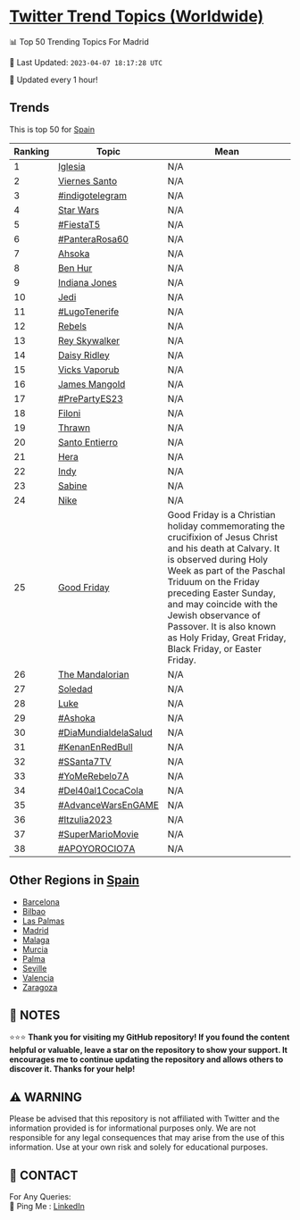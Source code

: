 [Twitter Trend Topics (Worldwide)](https://github.com/ErcinDedeoglu/Twitter-Trend-Topics)
==========


📊 Top 50 Trending Topics For Madrid

📆 Last Updated: `2023-04-07 18:17:28 UTC`

🔧 Updated every 1 hour!


## Trends

This is top 50 for [Spain](</Spain>)

| Ranking | Topic | Mean |
| ------- | ------------ | ------------ |
| 1 | [Iglesia](http://twitter.com/search?q=Iglesia) | N/A |
| 2 | [Viernes Santo](http://twitter.com/search?q=Viernes+Santo) | N/A |
| 3 | [#indigotelegram](http://twitter.com/search?q=%23indigotelegram) | N/A |
| 4 | [Star Wars](http://twitter.com/search?q=Star+Wars) | N/A |
| 5 | [#FiestaT5](http://twitter.com/search?q=%23FiestaT5) | N/A |
| 6 | [#PanteraRosa60](http://twitter.com/search?q=%23PanteraRosa60) | N/A |
| 7 | [Ahsoka](http://twitter.com/search?q=Ahsoka) | N/A |
| 8 | [Ben Hur](http://twitter.com/search?q=Ben+Hur) | N/A |
| 9 | [Indiana Jones](http://twitter.com/search?q=Indiana+Jones) | N/A |
| 10 | [Jedi](http://twitter.com/search?q=Jedi) | N/A |
| 11 | [#LugoTenerife](http://twitter.com/search?q=%23LugoTenerife) | N/A |
| 12 | [Rebels](http://twitter.com/search?q=Rebels) | N/A |
| 13 | [Rey Skywalker](http://twitter.com/search?q=Rey+Skywalker) | N/A |
| 14 | [Daisy Ridley](http://twitter.com/search?q=Daisy+Ridley) | N/A |
| 15 | [Vicks Vaporub](http://twitter.com/search?q=Vicks+Vaporub) | N/A |
| 16 | [James Mangold](http://twitter.com/search?q=James+Mangold) | N/A |
| 17 | [#PrePartyES23](http://twitter.com/search?q=%23PrePartyES23) | N/A |
| 18 | [Filoni](http://twitter.com/search?q=Filoni) | N/A |
| 19 | [Thrawn](http://twitter.com/search?q=Thrawn) | N/A |
| 20 | [Santo Entierro](http://twitter.com/search?q=Santo+Entierro) | N/A |
| 21 | [Hera](http://twitter.com/search?q=Hera) | N/A |
| 22 | [Indy](http://twitter.com/search?q=Indy) | N/A |
| 23 | [Sabine](http://twitter.com/search?q=Sabine) | N/A |
| 24 | [Nike](http://twitter.com/search?q=Nike) | N/A |
| 25 | [Good Friday](http://twitter.com/search?q=Good+Friday) | Good Friday is a Christian holiday commemorating the crucifixion of Jesus Christ and his death at Calvary. It is observed during Holy Week as part of the Paschal Triduum on the Friday preceding Easter Sunday, and may coincide with the Jewish observance of Passover. It is also known as Holy Friday, Great Friday, Black Friday, or Easter Friday. |
| 26 | [The Mandalorian](http://twitter.com/search?q=The+Mandalorian) | N/A |
| 27 | [Soledad](http://twitter.com/search?q=Soledad) | N/A |
| 28 | [Luke](http://twitter.com/search?q=Luke) | N/A |
| 29 | [#Ashoka](http://twitter.com/search?q=%23Ashoka) | N/A |
| 30 | [#DiaMundialdelaSalud](http://twitter.com/search?q=%23DiaMundialdelaSalud) | N/A |
| 31 | [#KenanEnRedBull](http://twitter.com/search?q=%23KenanEnRedBull) | N/A |
| 32 | [#SSanta7TV](http://twitter.com/search?q=%23SSanta7TV) | N/A |
| 33 | [#YoMeRebelo7A](http://twitter.com/search?q=%23YoMeRebelo7A) | N/A |
| 34 | [#Del40al1CocaCola](http://twitter.com/search?q=%23Del40al1CocaCola) | N/A |
| 35 | [#AdvanceWarsEnGAME](http://twitter.com/search?q=%23AdvanceWarsEnGAME) | N/A |
| 36 | [#Itzulia2023](http://twitter.com/search?q=%23Itzulia2023) | N/A |
| 37 | [#SuperMarioMovie](http://twitter.com/search?q=%23SuperMarioMovie) | N/A |
| 38 | [#APOYOROCIO7A](http://twitter.com/search?q=%23APOYOROCIO7A) | N/A |



## Other Regions in [Spain](</Spain>)

* [Barcelona](</Spain/Barcelona.md>)
* [Bilbao](</Spain/Bilbao.md>)
* [Las Palmas](</Spain/Las Palmas.md>)
* [Madrid](</Spain/Madrid.md>)
* [Malaga](</Spain/Malaga.md>)
* [Murcia](</Spain/Murcia.md>)
* [Palma](</Spain/Palma.md>)
* [Seville](</Spain/Seville.md>)
* [Valencia](</Spain/Valencia.md>)
* [Zaragoza](</Spain/Zaragoza.md>)



## 📝 NOTES

⭐⭐⭐ **Thank you for visiting my GitHub repository! If you found the content helpful or valuable, leave a star on the repository to show your support. It encourages me to continue updating the repository and allows others to discover it. Thanks for your help!**


## ⚠️ WARNING

Please be advised that this repository is not affiliated with Twitter and the information provided is for informational purposes only. We are not responsible for any legal consequences that may arise from the use of this information. Use at your own risk and solely for educational purposes.


## 📨 CONTACT

 For Any Queries:  
            🏓 Ping Me : [LinkedIn](https://www.linkedin.com/in/ercindedeoglu/)
